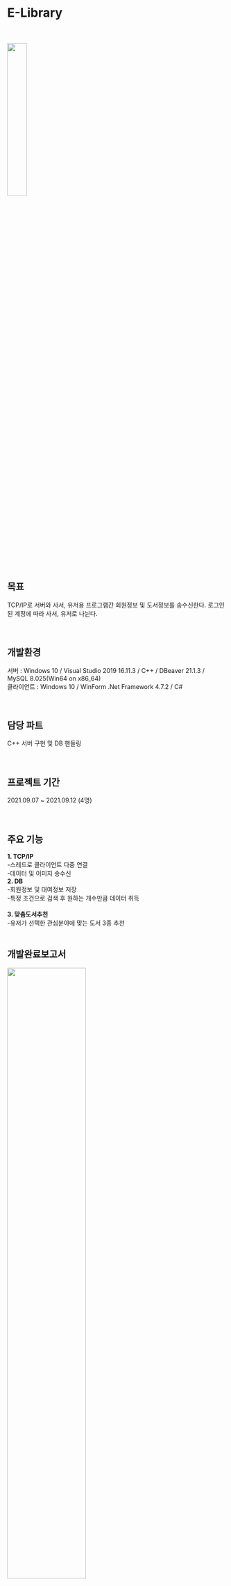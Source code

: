 # E-Library
<br><br>
<img src="https://user-images.githubusercontent.com/92618553/138402052-05b88d2a-4157-424f-aee2-24ee4e624b2b.PNG" width="30%" height="30%"><br><br><br>


목표
---
TCP/IP로 서버와 사서, 유저용 프로그램간 회원정보 및 도서정보를 송수신한다. 로그인된 계정에 따라 사서, 유저로 나뉜다.<br><br><br>


개발환경
---
서버 : Windows 10 / Visual Studio 2019 16.11.3 / C++ / DBeaver 21.1.3 / MySQL 8.025(Win64 on x86_64)<br>
클라이언트 : Windows 10 / WinForm .Net Framework 4.7.2 / C#<br><br><br>



담당 파트
---
C++ 서버 구현 및 DB 핸들링<br><br><br>


프로젝트 기간
---
2021.09.07 ~ 2021.09.12 (4명)<br><br><br>


주요 기능
---
**1. TCP/IP**<br>
 -스레드로 클라이언트 다중 연결<br>
 -데이터 및 이미지 송수신<br>
**2. DB**<br>
 -회원정보 및 대여정보 저장<br>
 -특정 조건으로 검색 후 원하는 개수만큼 데이터 취득<br><br>
**3. 맞춤도서추천**<br>
 -유저가 선택한 관심분야에 맞는 도서 3종 추천<br><br>



개발완료보고서
---
<img src = "https://user-images.githubusercontent.com/92618553/138402093-f73637c5-227b-4ae1-8779-4d6f3e3de079.PNG" width="60%" height="60%"><br><br><br>



UI 흐름
---
<img src = "https://user-images.githubusercontent.com/92618553/138402111-83311e3b-fb8c-4b41-9875-4f20d5efe1f1.PNG" width="70%" height="70%"><br><br><br>



요구사항 분석서
---
<img src = "https://user-images.githubusercontent.com/92618553/138402121-b2536fb4-2443-4f39-89b9-b0ab115e25d7.PNG" width="80%" height="80%"><br><br><br>


작동 영상
---

<br><br><br>



작동 사진
---
> ### 메인화면<br> 
 : <br>
<img src = "https://user-images.githubusercontent.com/92618553/138402649-253665c4-fb5f-4487-93fd-8f1c3e51d9d5.PNG" width="70%" height="70%"><br><br><br>

> ### 로그인화면<br> 
 : <br>
<img src = "https://user-images.githubusercontent.com/92618553/138402652-ff118379-9a9e-426b-9d5e-0066f06f8b10.PNG" width="70%" height="70%"><br><br><br>

> ### 회원가입<br> 
 : <br>
<img src = "https://user-images.githubusercontent.com/92618553/138402664-fda125ff-f184-4d84-afee-d7675266e7f4.PNG" width="70%" height="70%"><br><br><br>

> ### 로그인 후 메인화면<br> 
 : <br>
<img src = "https://user-images.githubusercontent.com/92618553/138402679-61480a8b-a1a1-472f-bb25-c2d183037323.PNG" width="70%" height="70%"><br><br><br>

> ### 도서대여<br> 
 : 대출가능여부가 대출붕가능일 때 '대여하기' 버튼 클릭 불가<br>
<img src = "https://user-images.githubusercontent.com/92618553/138402697-b9ebd6e8-55d1-4132-9c0f-621bc3153519.PNG" width="50%" height="50%"><br><br><br>

> ### 마이페이지<br> 
 : 마이페이지에서 대여 중인 도서 확인 가능<br>
<img src = "https://user-images.githubusercontent.com/92618553/138402704-34d9a2db-f23d-4b08-8af0-e93b4d5397a4.PNG" width="40%" height="40%"><br><br><br>

> ### 사서 - 유저 검색 및 대여목록 확인<br> 
 : <br>
<img src = "https://user-images.githubusercontent.com/92618553/138402726-bb631e4f-8d98-4416-bac8-04fefbe8115d.PNG" width="70%" height="70%"><br><br><br>

> ### 사서 - 신규도서 추가<br> 
 : 사서가 신규도서를 추가하면 DB의 도서 목록에 추가<br>
<img src = "https://user-images.githubusercontent.com/92618553/138402734-f2a57078-6c0a-4690-a402-373663eadb30.PNG" width="70%" height="70%"><br><br><br>

> ### 이미지 저장<br> 
 : 신규도서의 이미지는 서버 컴퓨터에 저장한다. 이 때 이미지의 제목은 ISBN을 기준으로 저장한다.<br>
<img src = "https://user-images.githubusercontent.com/92618553/138402744-7708b5fe-9af8-4ea4-912c-4ce3bec5515a.PNG" width="70%" height="70%"><br><br><br>

> ### DB - 도서목록 및 도서대출내역<br> 
<img src = "https://user-images.githubusercontent.com/92618553/138402768-d336413d-10d8-4cbf-ad4d-8728bdd3a50a.PNG" width="70%" height="70%"><br><br><br>



